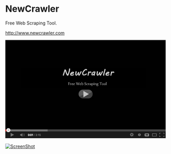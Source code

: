 # NewCrawler

Free Web Scraping Tool.

http://www.newcrawler.com


[![ScreenShot](https://raw.githubusercontent.com/speed/resources/master/images/NewCrawler_Video.jpg)](http://video.newcrawler.com/newcrawler_v2.2.mp4)



[![ScreenShot](https://bwh1.net/templates/organicbandwagon/images/logo.png)](https://bandwagonhost.com/aff.php?aff=46105)
